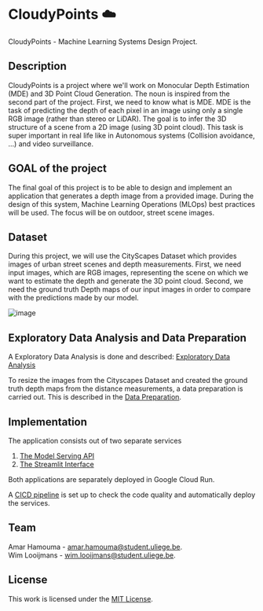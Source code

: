 # CloudyPoints ☁️
CloudyPoints  - Machine Learning Systems Design Project.

## Description
CloudyPoints is a project where we'll work on Monocular Depth Estimation (MDE) and 3D Point Cloud Generation. The noun is inspired from the second part of the project. First, we need to know what is MDE. MDE is the task of predicting the depth of each pixel in an image using only a single RGB image (rather than stereo or LiDAR). The goal is to infer the 3D structure of a scene from a 2D image (using 3D point cloud).
This task is super important in real life like in Autonomous systems (Collision avoidance, ...) and video surveillance.

## GOAL of the project
The final goal of this project is to be able to design and implement an application that generates a depth image from a provided image. During the design of this system, Machine Learning Operations (MLOps) best practices will be used. The focus will be on outdoor, street scene images.

## Dataset
During this project, we will use the CityScapes Dataset which provides images of urban street scenes and depth measurements. First, we need input images, which are RGB images, representing the scene on which we want to estimate the depth and generate the 3D point cloud. Second, we need the ground truth Depth maps of our input images in order to compare with the predictions made by our model.

![image](https://github.com/user-attachments/assets/c342d016-55a2-4c5e-b994-130344680f39)

<!-- ## TODO
| # | Week | Work package| status |
| --- | --- | --- | --- |
| 1.1 | W01 | Pick a team | ✅ |
| 1.2 | W02 | Select a use case | ✅ |
| 1.3 | W02 | Define the use case | ✅ |
| 1.4 | W02 | Find a cool name | ✅ |
| 1.5 | W02 | Setup communication channel | ✅ |
| 1.6 | W02 | Setup a code versioning repository | ✅ |
| 1.7 | W02 | Project card | ✅ |
| 2.1 | W03 | Prepare data and Exploratory Data Analysis (EDA) | ✅ |
| 2.2 | W03 | Cloud environment | ✅ |
| 2.3 | W04 | Train ML model | ✅ |
| 2.4 | W04 | Evaluate ML model | ✅ |
| 2.5 | W04 | Document data analysis and model performance | ✅ | -->

## Exploratory Data Analysis and Data Preparation

A Exploratory Data Analysis is done and described:
[Exploratory Data Analysis](EDA.md)

To resize the images from the Cityscapes Dataset and created the ground truth depth maps from the distance measurements, a data preparation is carried out. This is described in the
[Data Preparation](data_preparation/data_preparation.md).


## Implementation

The application consists out of two separate services
1. [The Model Serving API](MODEL_SERVING_API.md)
2. [The Streamlit Interface](interface/INTERFACE.md)

Both applications are separately deployed in Google Cloud Run.

A [CICD pipeline](CICD.md) is set up to check the code quality and automatically deploy the services.

## Team
Amar Hamouma  - amar.hamouma@student.uliege.be.\
Wim Looijmans - wim.looijmans@student.uliege.be.

## License
This work is licensed under the [MIT License](./LICENSE).
